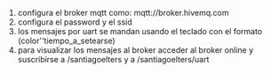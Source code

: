 1) configura el broker mqtt como: mqtt://broker.hivemq.com
2) configura el password y el ssid
3) los mensajes por uart se mandan usando el teclado con el formato (color''tiempo_a_setearse)
4) para visualizar los mensajes al broker acceder al broker online y suscribirse a /santiagoelters y a /santiagoelters/uart